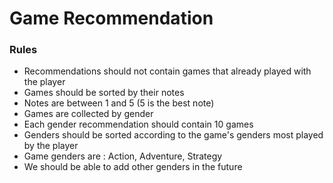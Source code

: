 # **Game Recommendation**

### Rules

- Recommendations should not contain games that already played with the player
- Games should be sorted by their notes
- Notes are between 1 and 5 (5 is the best note)
- Games are collected by gender
- Each gender recommendation should contain 10 games
- Genders should be sorted according to the game's genders most played by the player
- Game genders are : Action, Adventure, Strategy
- We should be able to add other genders in the future
